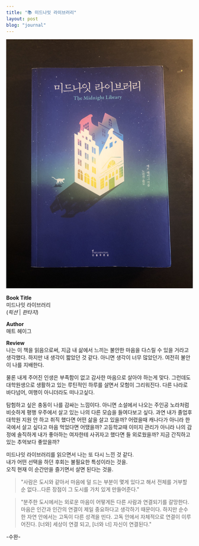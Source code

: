 ```yaml
---
title: "📚 미드나잇 라이브러리"
layout: post
blog: "journal"
---
```


![midnight](/assets/midnight.jpeg)

**Book Title**   
미드나잇 라이브러리      
(_픽션_ | _판타지_)

**Author**   
매트 헤이그

**Review**   
나는 이 책을 읽음으로써, 지금 내 삶에서 느끼는 불안한 마음을 다스릴 수 있을 거라고 생각했다. 하지만 내 생각이 짧았던 것 같다. 아니면 생각이 너무 많았던가. 여전히 불안이 나를 지배한다.   

물론 내게 주어진 인생은 부족함이 없고 감사한 마음으로 살아야 하는게 맞다. 그런데도 대학원생으로 생활하고 있는 루틴적인 하루를 살면서 모험이 그리워진다. 다른 나라로 바다넘어, 여행이 아니더라도 떠나고싶다.   

탐험하고 싶은 충동이 나를 감싸는 느낌이다. 아니면 소설에서 나오는 주인공 노라처럼 비슷하게 평행 우주에서 살고 있는 나의 다른 모습을 들여다보고 싶다. 과연 내가 졸업후 대학원 지원 안 하고 취직 했다면 어떤
삶을 살고 있을까? 어렸을때 캐나다가 아니라 한국에서 살고 싶다고 마음 먹었다면 어땠을까? 고등학교때 이미지 관리가 아니라 나의 감정에 솔직하게 내가 좋아하는 여자한테 사귀자고 했다면 들 외로웠을까? 지금 
간직하고 있는 추억보다 좋았을까?   

미드나잇 라이브러리를 읽으면서 나는 또 다시 느낀 것 같다.    
내가 어떤 선택을 하던 후회는 불필요한 특성이라는 것을.   
오직 현재 이 순간만을 즐기면서 살면 된다는 것을. 

> "사람은 도시와 같아서 마음에 덜 드는 부분이 몇게 있다고 해서 전체를 거부할 순 없다...다른 장점이 그 도시를 가치 있게 만들어준다." 

> "분주한 도시에서는 외로운 마음이 어떻게든 다른 사람과 연결되기를 갈망한다. 마음은 인간과 인간의 연결이 제일 중요하다고 생각하기 때문이다.
> 하지만 순수한 자연 안에서는 고독이 다른 성격을 띤다. 고독 안에서 자체적으로 연결이 이루어진다. [너와] 세상이 연결 되고, [너와 너] 자신이 연결된다."

-수완-

